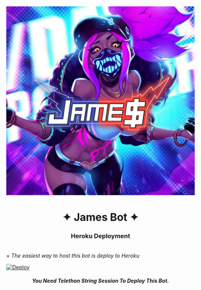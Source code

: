 # <p align="center">
  <img src="./logo.jpg" alt="James Logo">
</p>
<h1 align="center">
  <b>✦ James Bot ✦</b>
</h1>


<h3 align="center"> Heroku Deployment </h3><br>
× <i> The easiest way to host this bot is deploy to Heroku </i>
<br>

[![Deploy](https://www.herokucdn.com/deploy/button.svg)](https://github.com/JamesBOTS00000/newspambot)


<h5 align="center">You Need Telethon String Session To Deploy This Bot.</h5>
